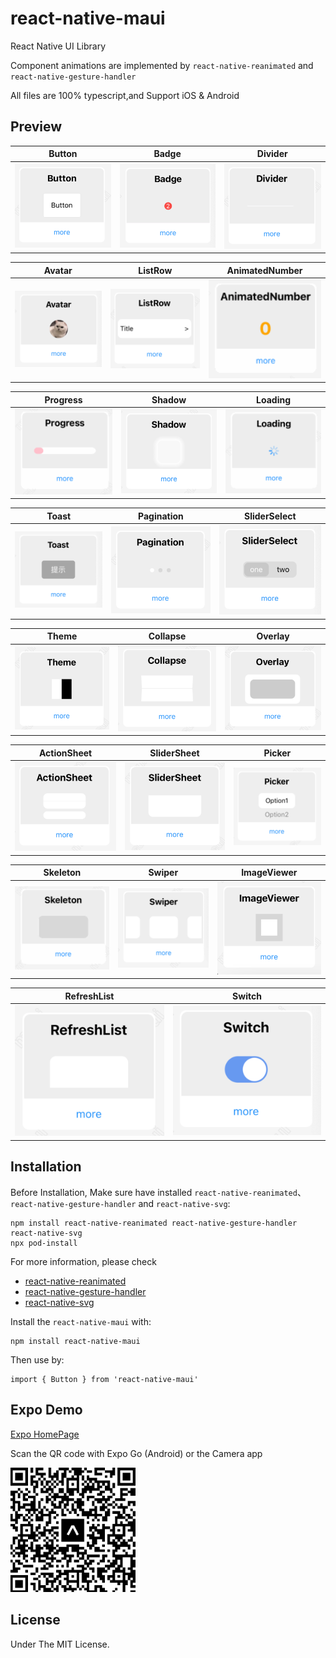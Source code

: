 # react-native-maui

React Native UI Library

Component animations are implemented by `react-native-reanimated` and `react-native-gesture-handler`

All files are 100% typescript,and Support iOS & Android

## Preview

| Button  | Badge  |  Divider  |
| ------------- | ------------- | ------------- | 
| <img src="./screenshoot/Button.png" width="250" />  | <img src="./screenshoot/Badge.png" width="250" />  |  <img src="./screenshoot/Divider.png" width="250" /> |

| Avatar  | ListRow  |  AnimatedNumber  |
| ------------- | ------------- | ------------- | 
| <img src="./screenshoot/Avatar.png" width="250" />  | <img src="./screenshoot/ListRow.png" width="250" />  |  <img src="./screenshoot/AnimatedNumber.gif" width="250" /> |

| Progress  | Shadow  |  Loading  |
| ------------- | ------------- | ------------- | 
| <img src="./screenshoot/Progress.gif" width="250" />  | <img src="./screenshoot/Shadow.png" width="250" />  |  <img src="./screenshoot/Loading.gif" width="250" /> |

| Toast  | Pagination  |  SliderSelect  |
| ------------- | ------------- | ------------- | 
| <img src="./screenshoot/Toast.png" width="250" />  | <img src="./screenshoot/Pagination.png" width="250" />  |  <img src="./screenshoot/SilderSelect.png" width="250" /> |

| Theme  | Collapse  |  Overlay  |
| ------------- | ------------- | ------------- | 
| <img src="./screenshoot/Theme.png" width="250" />  | <img src="./screenshoot/Collapse.png" width="250" />   |  <img src="./screenshoot/Overlay.png" width="250" /> |

| ActionSheet  | SliderSheet  |  Picker  |
| ------------- | ------------- | ------------- | 
| <img src="./screenshoot/ActionSheet.png" width="250" />  | <img src="./screenshoot/SliderSheet.png" width="250" />  |  <img src="./screenshoot/Picker.png" width="250" /> |

| Skeleton  | Swiper  |  ImageViewer  |
| ------------- | ------------- | ------------- | 
| <img src="./screenshoot/Skeleton.gif" width="250" />  | <img src="./screenshoot/Swiper.png" width="250" />  |   <img src="./screenshoot/ImageViewer.png" width="250" /> |

| RefreshList  | Switch  |
| ------------- | ------------- |
| <img src="./screenshoot/RefreshList.png" width="250" />  | <img src="./screenshoot/Switch.png" width="250" />  |


## Installation

Before Installation, Make sure have installed `react-native-reanimated`、`react-native-gesture-handler` and `react-native-svg`:

```
npm install react-native-reanimated react-native-gesture-handler react-native-svg
npx pod-install
```

For more information, please check 
- [react-native-reanimated](https://github.com/software-mansion/react-native-reanimated)
- [react-native-gesture-handler](https://github.com/software-mansion/react-native-gesture-handler)
- [react-native-svg](https://github.com/react-native-svg/react-native-svg)

Install the `react-native-maui` with:
```
npm install react-native-maui
```

Then use by:
```
import { Button } from 'react-native-maui'
```

## Expo Demo
[Expo HomePage](https://expo.dev/@mah22/react-native-maui-example?serviceType=classic&distribution=expo-go)

Scan the QR code with Expo Go (Android) or the Camera app

<img src="./screenshoot/qrcode.png" width="200" />

## License

Under The MIT License.

